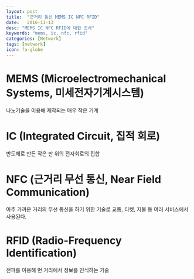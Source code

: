 ```yaml
---
layout: post
title:  "근거리 통신 MEMS IC NFC RFID"
date:   2016-11-13
desc: "MEMS IC NFC RFID에 대한 조사"
keywords: "mems, ic, nfc, rfid"
categories: [Network]
tags: [network]
icon: fa-globe
---
```


# MEMS (Microelectromechanical Systems, 미세전자기계시스템)
나노기술을 이용해 제작되는 매우 작은 기계

# IC (Integrated Circuit, 집적 회로)
반도체로 만든 작은 판 위의 전자회로의 집합

# NFC (근거리 무선 통신, Near Field Communication)
아주 가까운 거리의 무선 통신을 하기 위한 기술로 교통, 티켓, 지불 등 여러 서비스에서 사용된다.

# RFID (Radio-Frequency Identification)
전파를 이용해 먼 거리에서 정보를 인식하는 기술